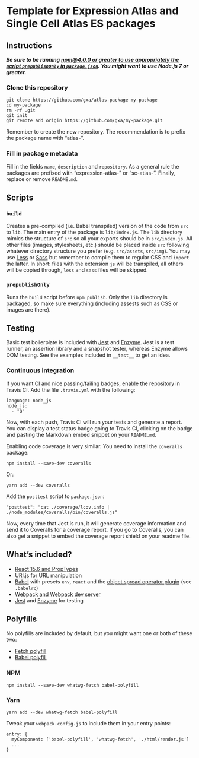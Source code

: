 # Template for Expression Atlas and Single Cell Atlas ES packages

## Instructions

***Be sure to be running [npm@4.0.0 or greater to use appropriately the script `prepublishOnly` in 
`package.json`](https://github.com/npm/npm/issues/10074). You might want to use Node.js 7 or greater.***

### Clone this repository
```
git clone https://github.com/gxa/atlas-package my-package
cd my-package
rm -rf .git
git init
git remote add origin https://github.com/gxa/my-package.git
```
Remember to create the new repository. The recommendation is to prefix the package name with “atlas-”.

### Fill in package metadata
Fill in the fields `name`, `description` and `repository`. As a general rule the packages are prefixed with 
“expression-atlas-” or “sc-atlas-”. Finally, replace or remove `README.md`.

## Scripts

### `build`
Creates a pre-compiled (i.e. Babel transpiled) version of the code from `src` to `lib`. The main entry of the package 
is `lib/index.js`. The `lib` directory mimics the structure of `src` so all your exports should be in  `src/index.js`. 
All other files (images, stylesheets, etc.) should be placed inside `src` following whatever directory structure you 
prefer (e.g. `src/assets`, `src/img`). You may use [Less](http://lesscss.org/) or [Sass](http://sass-lang.com/) but 
remember to compile them to regular CSS and `import` the latter. In short: files with the extension `js` will be 
transpiled, all others will be copied through, `less` and `sass` files will be skipped.

### `prepublishOnly`
Runs the `build` script before `npm publish`. Only the `lib` directory is packaged, so make sure everything (including 
assests such as CSS or images are there).

## Testing
Basic test boilerplate is included with [Jest](https://facebook.github.io/jest/) and 
[Enzyme](http://airbnb.io/enzyme/). Jest is a test runner, an assertion library and a snapshot tester, whereas Enzyme 
allows DOM testing. See the examples included in `__test__` to get an idea.

### Continuous integration
If you want CI and nice passing/failing badges, enable the repository in Travis CI. Add the file 
`.travis.yml` with the following:
```
language: node_js
node_js:
  - "8"
```

Now, with each push, Travis CI will run your tests and generate a report. You can display a test status badge going to 
Travis CI, clicking on the badge and pasting the Markdown embed snippet on your `README.md`.

Enabling code coverage is very similar. You need to install the `coveralls` package:
```
npm install --save-dev coveralls
```

Or:
```
yarn add --dev coveralls
```

Add the `posttest` script to `package.json`:
```
"posttest": "cat ./coverage/lcov.info | ./node_modules/coveralls/bin/coveralls.js"
```

Now, every time that Jest is run, it will generate coverage information and send it to Coveralls for a coverage report. 
If you go to Coveralls, you can also get a snippet to embed the coverage report shield on your readme file.


## What’s included?
- [React 15.6 and PropTypes](https://facebook.github.io/react/)
- [URI.js](https://medialize.github.io/URI.js/) for URL manipulation
- [Babel](https://babeljs.io/) with presets `env`, `react` and the [object spread operator plugin](https://babeljs.io/docs/plugins/transform-object-rest-spread/) (see `.babelrc`)
- [Webpack and Webpack dev server](https://webpack.js.org/)
- [Jest](https://facebook.github.io/jest/) and [Enzyme](http://airbnb.io/enzyme/) for testing

## Polyfills
No polyfills are included by default, but you might want one or both of these two:
- [Fetch polyfill](https://github.com/github/fetch)
- [Babel polyfill](https://babeljs.io/docs/usage/polyfill/)

### NPM
```
npm install --save-dev whatwg-fetch babel-polyfill
```
### Yarn
```
yarn add --dev whatwg-fetch babel-polyfill
```
Tweak your `webpack.config.js` to include them in your entry points:
```
entry: {
  myComponent: ['babel-polyfill', 'whatwg-fetch', './html/render.js']
  ...
}
```
